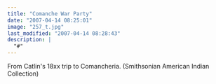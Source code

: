 ```yaml
---
title: "Comanche War Party"
date: "2007-04-14 08:25:01"
image: "257_t.jpg"
last_modified: "2007-04-14 08:28:43"
description: |
  "#"
---
```


From Catlin's 18xx trip to Comancheria. (Smithsonian American Indian Collection)
